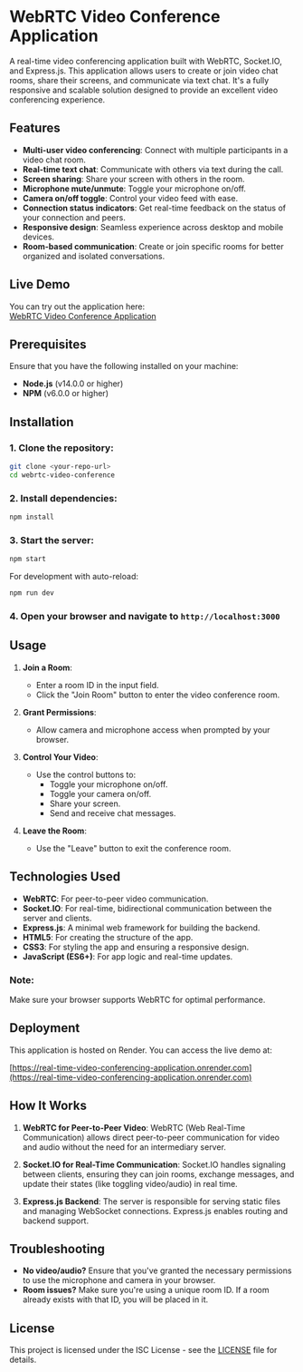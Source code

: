# WebRTC Video Conference Application

A real-time video conferencing application built with WebRTC, Socket.IO, and Express.js. This application allows users to create or join video chat rooms, share their screens, and communicate via text chat. It's a fully responsive and scalable solution designed to provide an excellent video conferencing experience.

## Features

- **Multi-user video conferencing**: Connect with multiple participants in a video chat room.
- **Real-time text chat**: Communicate with others via text during the call.
- **Screen sharing**: Share your screen with others in the room.
- **Microphone mute/unmute**: Toggle your microphone on/off.
- **Camera on/off toggle**: Control your video feed with ease.
- **Connection status indicators**: Get real-time feedback on the status of your connection and peers.
- **Responsive design**: Seamless experience across desktop and mobile devices.
- **Room-based communication**: Create or join specific rooms for better organized and isolated conversations.
  
## Live Demo

You can try out the application here:  
[WebRTC Video Conference Application](https://real-time-video-conferencing-application.onrender.com)

## Prerequisites

Ensure that you have the following installed on your machine:

- **Node.js** (v14.0.0 or higher)
- **NPM** (v6.0.0 or higher)

## Installation

### 1. Clone the repository:

```bash
git clone <your-repo-url>
cd webrtc-video-conference
```

### 2. Install dependencies:

```bash
npm install
```

### 3. Start the server:

```bash
npm start
```

For development with auto-reload:

```bash
npm run dev
```

### 4. Open your browser and navigate to `http://localhost:3000`

## Usage

1. **Join a Room**:
   - Enter a room ID in the input field.
   - Click the "Join Room" button to enter the video conference room.
   
2. **Grant Permissions**:
   - Allow camera and microphone access when prompted by your browser.
   
3. **Control Your Video**:
   - Use the control buttons to:
     - Toggle your microphone on/off.
     - Toggle your camera on/off.
     - Share your screen.
     - Send and receive chat messages.

4. **Leave the Room**:
   - Use the "Leave" button to exit the conference room.

## Technologies Used

- **WebRTC**: For peer-to-peer video communication.
- **Socket.IO**: For real-time, bidirectional communication between the server and clients.
- **Express.js**: A minimal web framework for building the backend.
- **HTML5**: For creating the structure of the app.
- **CSS3**: For styling the app and ensuring a responsive design.
- **JavaScript (ES6+)**: For app logic and real-time updates.

### Note:
Make sure your browser supports WebRTC for optimal performance.

## Deployment

This application is hosted on Render. You can access the live demo at:

[https://real-time-video-conferencing-application.onrender.com](https://real-time-video-conferencing-application.onrender.com)

## How It Works

1. **WebRTC for Peer-to-Peer Video**: WebRTC (Web Real-Time Communication) allows direct peer-to-peer communication for video and audio without the need for an intermediary server.
   
2. **Socket.IO for Real-Time Communication**: Socket.IO handles signaling between clients, ensuring they can join rooms, exchange messages, and update their states (like toggling video/audio) in real time.

3. **Express.js Backend**: The server is responsible for serving static files and managing WebSocket connections. Express.js enables routing and backend support.

## Troubleshooting

- **No video/audio?** Ensure that you've granted the necessary permissions to use the microphone and camera in your browser.
- **Room issues?** Make sure you're using a unique room ID. If a room already exists with that ID, you will be placed in it.

## License

This project is licensed under the ISC License - see the [LICENSE](LICENSE) file for details.
